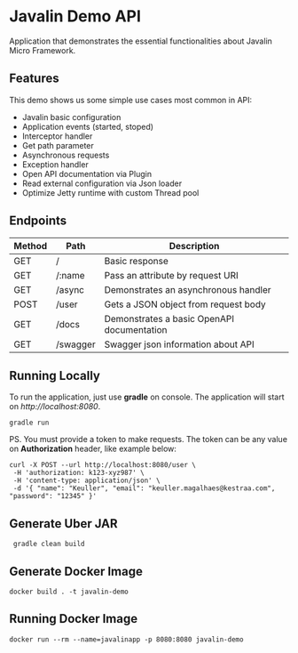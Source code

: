 # Javalin Demo API

Application that demonstrates the essential functionalities about Javalin Micro Framework.

## Features 

This demo shows us some simple use cases most common in API:

   * Javalin basic configuration 
   * Application events (started, stoped)
   * Interceptor handler
   * Get path parameter
   * Asynchronous requests
   * Exception handler
   * Open API documentation via Plugin
   * Read external configuration via Json loader
   * Optimize Jetty runtime with custom Thread pool

## Endpoints

| Method | Path     | Description   |
|--------|----------|--------------------------------------|
| GET    | /        | Basic response                       |
| GET    | /:name   | Pass an attribute by request URI     |
| GET    | /async   | Demonstrates an asynchronous handler | 
| POST   | /user    | Gets a JSON object from request body |
| GET    | /docs    | Demonstrates a basic OpenAPI documentation |
| GET    | /swagger | Swagger json information about API   |

## Running Locally

To run the application, just use **gradle** on console. The application will start on *http://localhost:8080*.

```shell script
gradle run
```

PS. You must provide a token to make requests. The token can be any value on **Authorization** header, like example below:
 
 ```shell script
curl -X POST --url http://localhost:8080/user \
  -H 'authorization: k123-xyz987' \
  -H 'content-type: application/json' \
  -d '{ "name": "Keuller", "email": "keuller.magalhaes@kestraa.com", "password": "12345" }'
```

## Generate Uber JAR

```shell script
 gradle clean build
```

## Generate Docker Image

```shell script
docker build . -t javalin-demo
```

## Running Docker Image

```shell script
docker run --rm --name=javalinapp -p 8080:8080 javalin-demo
```
